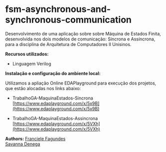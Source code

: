 # fsm-asynchronous-and-synchronous-communication
Desenvolvimento de uma aplicação sobre sobre Máquina de Estados Finita, desenvolvida nos dois modelos de comunicação: Síncrona e Assíncrona, para a disciplina de Arquitetura de Computadores II Unisinos.

**Recursos utilizados:**

* Linguagem Verilog

**Instalação e configuração do ambiente local:**

Utilizamos a apliação Online EDAPlayground para execução dos projetos, que estão alocadas nos links abaixo:

* TrabalhoGA-MaquinaEstados-Sincrona  
[https://www.edaplayground.com/x/5x9B](https://www.edaplayground.com/x/5x9B)

* TrabalhoGA-MaquinaEstados-Assincrona  
[https://www.edaplayground.com/x/5VXh](https://www.edaplayground.com/x/5VXh)

**Authors:**
[Franciele Fagundes](https://github.com/francielenf)  
[Savanna Denega](https://github.com/savannadenega)